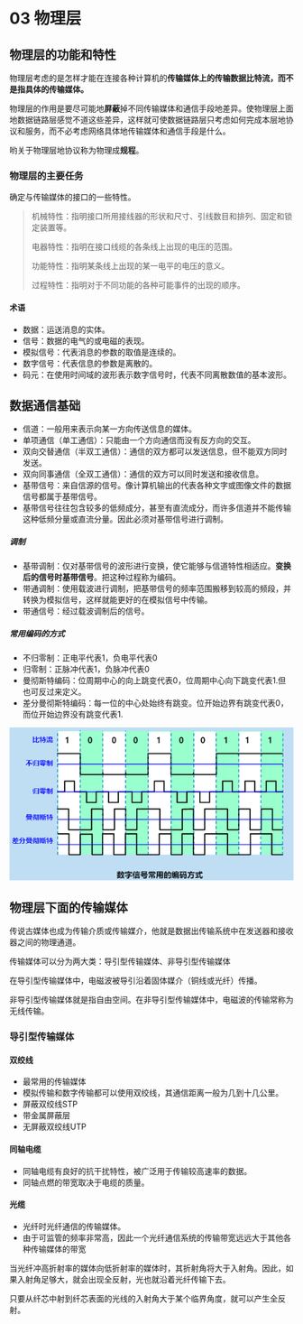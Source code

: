 # 03 物理层



## 物理层的功能和特性

物理层考虑的是怎样才能在连接各种计算机的**传输媒体上的传输数据比特流，而不是指具体的传输媒体。**

物理层的作用是要尽可能地**屏蔽**掉不同传输媒体和通信手段地差异。使物理层上面地数据链路层感觉不道这些差异，这样就可使数据链路层只考虑如何完成本层地协议和服务，而不必考虑网络具体地传输媒体和通信手段是什么。

哟关于物理层地协议称为物理成**规程**。

### 物理层的主要任务

确定与传输媒体的接口的一些特性。

>   机械特性：指明接口所用接线器的形状和尺寸、引线数目和排列、固定和锁定装置等。
>
>   电器特性：指明在接口线缆的各条线上出现的电压的范围。
>
>   功能特性：指明某条线上出现的某一电平的电压的意义。
>
>   过程特性：指明对于不同功能的各种可能事件的出现的顺序。

#### 术语

*   数据：运送消息的实体。
*   信号：数据的电气的或电磁的表现。
*   模拟信号：代表消息的参数的取值是连续的。
*   数字信号：代表信息的参数是离散的。
*   码元：在使用时间域的波形表示数字信号时，代表不同离散数值的基本波形。

## 数据通信基础

*   信道：一般用来表示向某一方向传送信息的媒体。
*   单项通信（单工通信）：只能由一个方向通信而没有反方向的交互。
*   双向交替通信（半双工通信）：通信的双方都可以发送信息，但不能双方同时发送。
*   双向同事通信（全双工通信）：通信的双方可以同时发送和接收信息。
*   基带信号：来自信源的信号。像计算机输出的代表各种文字或图像文件的数据信号都属于基带信号。
*   基带信号往往包含较多的低频成分，甚至有直流成分，而许多信道并不能传输这种低频分量或直流分量。因此必须对基带信号进行调制。

##### 调制

*   基带调制：仅对基带信号的波形进行变换，使它能够与信道特性相适应。**变换后的信号时基带信号**。把这种过程称为编码。
*   带通调制：使用载波进行调制，把基带信号的频率范围搬移到较高的频段，并转换为模拟信号，这样就能更好的在模拟信号中传输。
*   带通信号：经过载波调制后的信号。

##### 常用编码的方式

*   不归零制：正电平代表1，负电平代表0
*   归零制：正脉冲代表1，负脉冲代表0
*   曼彻斯特编码：位周期中心的向上跳变代表0，位周期中心向下跳变代表1.但也可反过来定义。
*   差分曼彻斯特编码：每一位的中心处始终有跳变。位开始边界有跳变代表0，而位开始边界没有跳变代表1.

![image-20220923140027248](Untitled.assets/image-20220923140027248.png)

## 物理层下面的传输媒体

传说古媒体也成为传输介质或传输媒介，他就是数据出传输系统中在发送器和接收器之间的物理通道。

传输媒体可以分为两大类：导引型传输媒体、非导引型传输媒体

在导引型传输媒体中，电磁波被导引沿着固体媒介（铜线或光纤）传播。

非导引型传输媒体就是指自由空间。在非导引型传输媒体中，电磁波的传输常称为无线传输。

### 导引型传输媒体

#### 双绞线

*   最常用的传输媒体
*   模拟传输和数字传输都可以使用双绞线，其通信距离一般为几到十几公里。
*   屏蔽双绞线STP
*   带金属屏蔽层
*   无屏蔽双绞线UTP

#### 同轴电缆

*   同轴电缆有良好的抗干扰特性，被广泛用于传输较高速率的数据。
*   同轴点燃的带宽取决于电缆的质量。

#### 光缆

*   光纤时光纤通信的传输媒体。
*   由于可监管的频率非常高，因此一个光纤通信系统的传输带宽远远大于其他各种传输媒体的带宽

当光纤冲高折射率的媒体向低折射率的媒体时，其折射角将大于入射角。因此，如果入射角足够大，就会出现全反射，光也就沿着光纤传输下去。

只要从纤芯中射到纤芯表面的光线的入射角大于某个临界角度，就可以产生全反射。





































